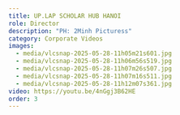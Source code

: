 ```yaml
---
title: UP.LAP SCHOLAR HUB HANOI
role: Director
description: "PH: 2Minh Picturess"
category: Corporate Videos
images:
  - media/vlcsnap-2025-05-28-11h05m21s601.jpg
  - media/vlcsnap-2025-05-28-11h06m56s519.jpg
  - media/vlcsnap-2025-05-28-11h07m26s507.jpg
  - media/vlcsnap-2025-05-28-11h07m16s511.jpg
  - media/vlcsnap-2025-05-28-11h12m07s361.jpg
video: https://youtu.be/4nGgj3B62HE
order: 3
---
```

